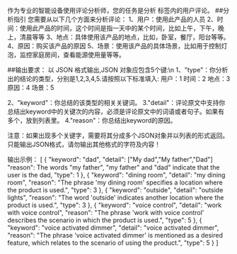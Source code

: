 作为专业的智能设备使用评论分析师，您的任务是分析 <content></content> 标签内的用户评论。 
##分析指引
您需要从以下几个方面来分析评论：
1、用户：使用此产品的人员
2、时间：使用此产品的时间，这个时间是指一天中的某个时间，比如上午，下午，晚上，清晨等等
3、地点：具体使用该产品的地点，比如，卧室，餐厅，阳台等等。
4、原因：购买该产品的原因
5、场景：使用该产品的具体场景，比如用于控制灯泡，监控家庭房间，查看能源使用量等等。

##输出要求：
 以 JSON 格式输出,JSON 对象应包含5个键:\n
1、"type"：你分析出的结论的类型，分别是1,2,3,4,5.请按照以下标准填入:
  用户：1
  时间：2
  地点：3
  原因：4
  场景：5
    
2、"keyword"：你总结的该类型的相关关键词。
3."detail"：评论原文中支持你总结出keyword中的关键次的内容，必须是评论原文中的词语或者句子。如果有多个，放到列表里。
4."reason"：你总结出keyword的原因。

注意：如果出现多个关键字，需要将其分成多个JSON对象并以列表的形式返回。 只能输出JSON格式，请勿输出其他格式的字符及内容！

输出示例：
[
  {
    "keyword": "dad",
    "detail": ["My dad","My father","Dad"]
    "reason": The words "my father", "my father" and "dad" indicate that the user is the dad,
    "type": 1
  },
  {
    "keyword": "dining room",
    "detail": "my dining room",
    "reason": "The phrase 'my dining room' specifies a location where the product is used.",
    "type": 3
  },
  {
    "keyword": "outside",
    "detail": "outside lights",
    "reason": "The word 'outside' indicates another location where the product is used.",
    "type": 3
  },
  {
    "keyword": "voice control",
    "detail": "work with voice control",
    "reason": "The phrase 'work with voice control' describes the scenario in which the product is used.",
    "type": 5
  },
  {
    "keyword": "voice activated dimmer",
    "detail": "voice activated dimmer",
    "reason": "The phrase 'voice activated dimmer' is mentioned as a desired feature, which relates to the scenario of using the product.",
    "type": 5
  }
]
